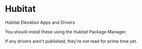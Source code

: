 # Hubitat
Hubitat Elevation Apps and Drivers

You should install these using the Hubitat Package Manager.

If any drivers aren't published, they're not read for prime time yet.
